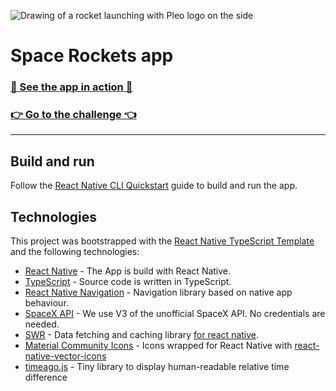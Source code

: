 ![Drawing of a rocket launching with Pleo logo on the side](https://repository-images.githubusercontent.com/255552950/c9991080-ff11-11ea-8706-5d40322f68fe)

# Space Rockets app


### [🚀 See the app in action 🚀](https://user-images.githubusercontent.com/8324312/181737129-d3f98d82-219c-4139-8e1f-984f6e308bcb.mov)

### [👉 Go to the challenge 👈](./CHALLENGE.md)

---

## Build and run

Follow the [React Native CLI Quickstart](https://reactnative.dev/docs/environment-setup) guide to build and run the app.

## Technologies

This project was bootstrapped with the [React Native TypeScript Template](https://github.com/react-native-community/react-native-template-typescript) and the following technologies: 
- [React Native](https://reactnative.dev/docs/0.68/getting-started) - The App is build with React Native.
- [TypeScript](https://www.typescriptlang.org/docs/handbook/intro.html) - Source code is written in TypeScript.  
- [React Native Navigation](https://github.com/wix/react-native-navigation) - Navigation library based on native app behaviour.
- [SpaceX API](https://docs.spacexdata.com/?version=latest) - We use V3 of the unofficial SpaceX API. No credentials are needed.
- [SWR](https://swr.now.sh/) - Data fetching and caching library [for react native](https://swr.vercel.app/docs/advanced/react-native).
- [Material Community Icons](https://materialdesignicons.com) - Icons wrapped for React Native with [react-native-vector-icons](https://github.com/oblador/react-native-vector-icons)
- [timeago.js](https://timeago.org/) - Tiny library to display human-readable
  relative time difference
